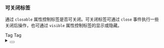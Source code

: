 ### 可关闭标签

通过 `closable` 属性控制标签是否可关闭。可关闭标签可通过 `close` 事件执行一些关闭后操作，也可通过 `visible` 属性控制标签的显示或隐藏。

<div class="cell-demo vp-raw">
  <yc-space>
    <yc-tag closable>Tag</yc-tag>
    <yc-tag closable>
      <template #icon>
        <icon-star />
      </template>
      Tag
    </yc-tag>
  </yc-space>
</div>

<details>
<summary>
 <button class="code-btn"  >
    <icon-code />
 </button>
</summary>

```vue
<template>
  <yc-space>
    <yc-tag closable>Tag</yc-tag>
    <yc-tag closable>
      <template #icon>
        <icon-star />
      </template>
      Tag
    </yc-tag>
  </yc-space>
</template>
```

</details>
